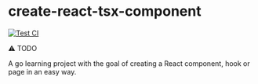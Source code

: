 # create-react-tsx-component

[![Test CI](https://github.com/mheob/create-react-tsx-component/actions/workflows/test.yml/badge.svg)](https://github.com/mheob/create-react-tsx-component/actions/workflows/test.yml)

⚠️ TODO

A go learning project with the goal of creating a React component, hook or page in an easy way.
